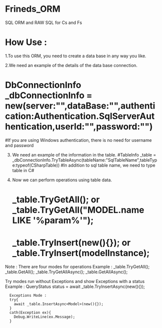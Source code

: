 # Frineds_ORM
SQL ORM and RAW SQL for Cs and Fs 

# How Use : 

1.To use this ORM, you need to create a data base in any way you like. 

2.We need an example of the details of the data base connection. 
  # DbConnectionInfo _dbConnectionInfo = new(server:"",dataBase:"",authentication:Authentication.SqlServerAuthentication,userId:"",password:"")
  #If you are using Windows authentication, there is no need for username and password 
 
3. We need an example of the information in the table. 
     #TableInfo _table = _dbConnectionInfo.TryTableAsync(tableName:"SqlTableName",tableType:typeof(CSharpTable))
     #In addition to sql table name, we need to type table in C#
     
 4. Now we can perform operations using table data. 
    # _table.TryGetAll<Model>(); or _table.TryGetAll<Model>("MODEL.name LIKE '%param%'");
    # _table.TryInsert<Model>(new(){}); or _table.TryInsert(modelInstance);
  
 Note :
    There are four modes for operations 
    Example : 
        _table.TryGetAll<Model>();
        _table.GetAll<Model>();
        _table.TryGetAllAsync<Model>();
        _table.GetAllAsync<Model>();
  
   Try modes run without Exceptions and show Exceptions with a status
    Example : 
      QueryStatus status = await _table.TryInsertAsync<Model>(new(){});
      
      Exceptions Mode :
      try{
        await _table.InsertAsync<Model>(new(){});
      }
      cath(Exception ex){
        Debug.WriteLine(ex.Message);
      }
      
